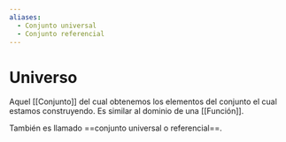 ```yaml
---
aliases:
  - Conjunto universal
  - Conjunto referencial
---
```

# Universo

Aquel [[Conjunto]] del cual obtenemos los elementos del conjunto el cual estamos construyendo. Es similar al dominio de una [[Función]].

También es llamado ==conjunto universal o referencial==.
